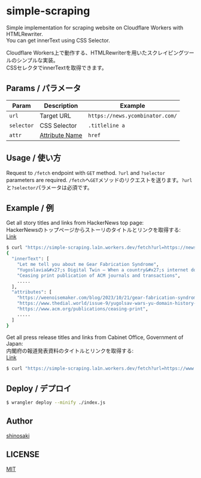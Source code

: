 # simple-scraping
Simple implementation for scraping website on Cloudflare Workers with HTMLRewriter.  
You can get innerText using CSS Selector.  

Cloudflare Workers上で動作する、HTMLRewriterを用いたスクレイピングツールのシンプルな実装。  
CSSセレクタでinnerTextを取得できます。  

## Params / パラメータ
| Param | Description | Example |
| ----- | ----------- | ------- |
| `url`   | Target URL  | `https://news.ycombinator.com/` |
| `selector` | CSS Selector | `.titleline a` |
| `attr` | [Attribute Name](https://developer.mozilla.org/en-US/docs/Web/API/Element/getAttribute) | `href` |

## Usage / 使い方
Request to `/fetch` endpoint with `GET` method. `?url` and `?selector` parameters are required.
`/fetch`へ`GET`メソッドのリクエストを送ります。`?url`と`?selector`パラメータは必須です。

## Example / 例
Get all story titles and links from HackerNews top page:  
HackerNewsのトップページからストーリのタイトルとリンクを取得する:  
[Link](https://simple-scraping.la1n.workers.dev/fetch?url=https://news.ycombinator.com/&selector=.titleline+%3E+a&attr=href)
```bash
$ curl "https://simple-scraping.la1n.workers.dev/fetch?url=https://news.ycombinator.com/&selector=.titleline+>+a&attr=href"
{
  "innerText": [
    "Let me tell you about me Gear Fabrication Syndrome",
    "Yugoslavia&#x27;s Digital Twin – When a country&#x27;s internet domain outlives the nation",
    "Ceasing print publication of ACM journals and transactions",
    .....
  ],
  "attributes": [
    "https://weenoisemaker.com/blog/2023/10/21/gear-fabrication-syndrome.html",
    "https://www.thedial.world/issue-9/yugolsav-wars-yu-domain-history-icann",
    "https://www.acm.org/publications/ceasing-print",
    .....
  ]
}
```

Get all press release titles and links from Cabinet Office, Government of Japan:  
内閣府の報道発表資料のタイトルとリンクを取得する:  
[Link](https://simple-scraping.la1n.workers.dev/fetch?url=https://www.cao.go.jp/press/houdou.html&selector=.title+>+a&attr=href)
```bash
$ curl "https://simple-scraping.la1n.workers.dev/fetch?url=https://www.cao.go.jp/press/houdou.html&selector=.title+>+a&attr=href"
```

## Deploy / デプロイ
```bash
$ wrangler deploy --minify ./index.js
```

## Author
[shinosaki](https://shinosaki.com/)

## LICENSE
[MIT](./LICENSE)
